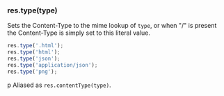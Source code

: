 <h3 id='res.type'>res.type(type)</h3>

Sets the Content-Type to the mime lookup of `type`, or when "/" is present the Content-Type is simply set to this literal value.

```js
res.type('.html');
res.type('html');
res.type('json');
res.type('application/json');
res.type('png');
```

p Aliased as `res.contentType(type)`.
